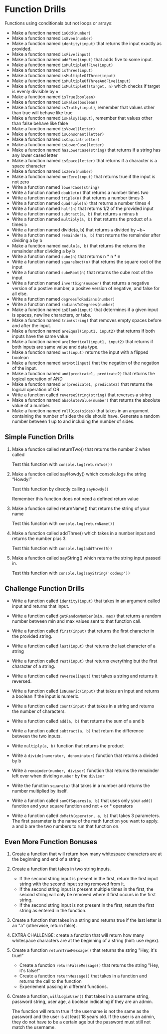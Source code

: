 # Function Drills

Functions using conditionals but not loops or arrays:

- Make a function named `isOdd(number)`
- Make a function named `isEven(number)`
- Make a function named `identity(input)` that returns the input exactly as
  provided.
- Make a function named `isFive(input)`
- Make a function named `addFive(input)` that adds five to some input.
- Make a function named `isMultipleOfFive(input)`
- Make a function named `isThree(input)`
- Make a function named `isMultipleOfThree(input)`
- Make a function named `isMultipleOfThreeAndFive(input)`
- Make a function named `isMultipleOf(target, n)` which checks if target is
  evenly divisible by `n`
- Make a function named `isTrue(boolean)`
- Make a function named `isFalse(boolean)`
- Make a function named `isTruthy(input)`, remember that values other than true
  will behave like true
- Make a function named `isFalsy(input)`, remember that values other than false
  behave like false
- Make a function named `isVowel(letter)`
- Make a function named `isConsonant(letter)`
- Make a function named `isCapital(letter)`
- Make a function named `isLowerCase(letter)`
- Make a function named `hasLowerCase(string)` that returns if a string has any
  lower cased letter
- Make a function named `isSpace(letter)` that returns if a character is a space
  character
- Make a function named `isZero(number)`
- Make a function named `notZero(input)` that returns true if the input is not
  zero
- Write a function named `lowerCase(string)`
- Write a function named `double(n)` that returns a number times two
- Write a function named `triple(n)` that returns a number times 3
- Write a function named `quadruple(n)` that returns a number times 4
- Write a function named `half(n)` that returns 1/2 of the provided input
- Write a function named `subtract(a, b)` that returns `a` minus `b`
- Write a function named `multiply(a, b)` that returns the product of `a` times
  `b`
- Write a function named divide(a, b) that returns `a` divided by ~b~
- Write a function named `remainder(a, b)` that returns the remainder after
  dividing a by b
- Make a function named `modulo(a, b)` that returns the returns the remainder
  after dividing a by b
- Write a function named `cube(n)` that returns n * n * n
- Write a function named `squareRoot(n)` that returns the square root of the
  input
- Write a function named `cubeRoot(n)` that returns the cube root of the input
- Write a function named `invertSign(number)` that returns a negative version of
  a postive number, a positve version of negative, and false for all else.
- Write a function named `degreesToRadians(number)`
- Write a function named `radiansToDegrees(number)`
- Make a function named `isBlank(input)` that determines if a given input is
  spaces, newline characters, or tabs.
- Make a function named `trim(string)` that removes empty spaces before and
  after the input.
- Make a function named `areEqual(input1, input2)` that returns if both inputs
  have the same value
- Make a function named `areIdentical(input1, input2)` that returns if both
  inputs are same value and data type.
- Make a function named `not(input)` returns the input with a flipped boolean
- Make a function named `notNot(input)` that the negation of the negation of the
  input.
- Make a function named `and(predicate1, predicate2)` that returns the logical
  operation of AND
- Make a function named `or(predicate1, predicate2)` that returns the logical
  operation of OR
- Write a function called `reverseString(string)` that reverses a string
- Make a function named `absoluteValue(number)` that returns the absolute value
  of a number.
- Make a function named `rollDice(sides)` that takes in an argument containing
  the number of sides the die should have. Generate a random number between 1 up
  to and including the number of sides.



## Simple Function Drills

1. Make a function called returnTwo() that returns the number 2 when called

   Test this function with `console.log(returnTwo())`

1. Make a function called sayHowdy() which console.logs the string “Howdy!”

   Test this function by directly calling `sayHowdy()`

   Remember this function does not need a defined return value

1. Make a function called returnName() that returns the string of your name

   Test this function with `console.log(returnName())`

1. Make a function called addThree() which takes in a number input and returns the number plus 3.

   Test this function with `console.log(addThree(5))`

1. Make a function called sayString() which returns the string input passed in.

   Test this function with `console.log(sayString('codeup'))`


## Challenge Function Drills

- Write a function called `identity(input)` that takes in an argument called
  input and returns that input.

- Write a function called `getRandomNumber(min, max)` that returns a random
  number between min and max values sent to that function call.

- Write a function called `first(input)` that returns the first character in the
  provided string.

- Write a function called `last(input)` that returns the last character of a
  string

- Write a function called `rest(input)` that returns everything but the first
  character of a string.

- Write a function called `reverse(input)` that takes a string and returns it
  reversed.

- Write a function called `isNumeric(input)` that takes an input and returns a
  boolean if the input is numeric.

- Write a function called `count(input)` that takes in a string and returns the
  number of characters.

- Write a function called `add(a, b)` that returns the sum of a and b

- Write a function called `subtract(a, b)` that return the difference between
  the two inputs.

- Write `multiply(a, b)` function that returns the product

- Write a `divide(numerator, denominator)` function that returns a divided by b

- Write a `remainder(number, divisor)` function that returns the remainder left
  over when dividing `number` by the `divisor`

- Write the function `square(a)` that takes in a number and returns the number
  multiplied by itself.

- Write a function called `sumOfSquares(a, b)` that uses only your `add()` function
  and your square function and not + or * operators

- Write a function called `doMath(operator, a, b)` that takes 3 parameters. The
  first parameter is the name of the math function you want to apply. a and b
  are the two numbers to run that function on.

## Even More Function Bonuses

1. Create a function that will return how many whitespace characters are at the
   beginning and end of a string.

1. Create a function that takes in two string inputs.

    - If the second string input is present in the first, return the first input
      string with the second input string removed from it.
    - If the second string input is present multiple times in the first, the
      second string will only be removed where it first occurs in the first
      string.
    - If the second string input is not present in the first, return the first
      string as entered in the function.

1. Create a function that takes in a string and returns true if the last letter
   is an "a" (otherwise, return false).

1. EXTRA CHALLENGE: create a function that will return how many whitespace
   characters are at the beginning of a string (hint: use regex).

1. Create a function `returnTrueMessage()` that returns the string "Hey, it's true!"

    - Create a function `returnFalseMessage()` that returns the string "Hey, it's false!"
    - Create a function `returnMessage()` that takes in a function and returns the call to the function
    - Experiement passing in different functions.

1. Create a function, `willLoginUser()` that takes in a username string,
   password string, user age, a boolean indicating if they are an admin.

   The function will return true if the username is not the same as the
   password and the user is at least 18 years old. If the user is an admin,
   they do not have to be a certain age but the password must still not match
   the username.
